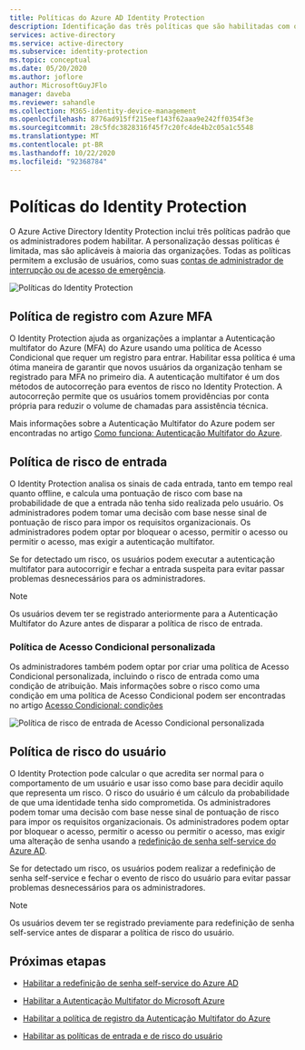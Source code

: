 ```yaml
---
title: Políticas do Azure AD Identity Protection
description: Identificação das três políticas que são habilitadas com o Identity Protection
services: active-directory
ms.service: active-directory
ms.subservice: identity-protection
ms.topic: conceptual
ms.date: 05/20/2020
ms.author: joflore
author: MicrosoftGuyJFlo
manager: daveba
ms.reviewer: sahandle
ms.collection: M365-identity-device-management
ms.openlocfilehash: 8776ad915ff215eef143f62aaa9e242ff0354f3e
ms.sourcegitcommit: 28c5fdc3828316f45f7c20fc4de4b2c05a1c5548
ms.translationtype: MT
ms.contentlocale: pt-BR
ms.lasthandoff: 10/22/2020
ms.locfileid: "92368784"
---
```

# <a name="identity-protection-policies"></a>Políticas do Identity Protection

O Azure Active Directory Identity Protection inclui três políticas padrão que os administradores podem habilitar. A personalização dessas políticas é limitada, mas são aplicáveis à maioria das organizações. Todas as políticas permitem a exclusão de usuários, como suas [contas de administrador de interrupção ou de acesso de emergência](../roles/security-emergency-access.md).

![Políticas do Identity Protection](./media/concept-identity-protection-policies/identity-protection-policies.png)

## <a name="azure-mfa-registration-policy"></a>Política de registro com Azure MFA

O Identity Protection ajuda as organizações a implantar a Autenticação multifator do Azure (MFA) do Azure usando uma política de Acesso Condicional que requer um registro para entrar. Habilitar essa política é uma ótima maneira de garantir que novos usuários da organização tenham se registrado para MFA no primeiro dia. A autenticação multifator é um dos métodos de autocorreção para eventos de risco no Identity Protection. A autocorreção permite que os usuários tomem providências por conta própria para reduzir o volume de chamadas para assistência técnica.

Mais informações sobre a Autenticação Multifator do Azure podem ser encontradas no artigo [Como funciona: Autenticação Multifator do Azure](../authentication/concept-mfa-howitworks.md).

## <a name="sign-in-risk-policy"></a>Política de risco de entrada

O Identity Protection analisa os sinais de cada entrada, tanto em tempo real quanto offline, e calcula uma pontuação de risco com base na probabilidade de que a entrada não tenha sido realizada pelo usuário. Os administradores podem tomar uma decisão com base nesse sinal de pontuação de risco para impor os requisitos organizacionais. Os administradores podem optar por bloquear o acesso, permitir o acesso ou permitir o acesso, mas exigir a autenticação multifator.

Se for detectado um risco, os usuários podem executar a autenticação multifator para autocorrigir e fechar a entrada suspeita para evitar passar problemas desnecessários para os administradores.

> [!NOTE] 
> Os usuários devem ter se registrado anteriormente para a Autenticação Multifator do Azure antes de disparar a política de risco de entrada.

### <a name="custom-conditional-access-policy"></a>Política de Acesso Condicional personalizada

Os administradores também podem optar por criar uma política de Acesso Condicional personalizada, incluindo o risco de entrada como uma condição de atribuição. Mais informações sobre o risco como uma condição em uma política de Acesso Condicional podem ser encontradas no artigo [Acesso Condicional: condições](../conditional-access/concept-conditional-access-conditions.md#sign-in-risk)

![Política de risco de entrada de Acesso Condicional personalizada](./media/concept-identity-protection-policies/identity-protection-custom-sign-in-policy.png)

## <a name="user-risk-policy"></a>Política de risco do usuário

O Identity Protection pode calcular o que acredita ser normal para o comportamento de um usuário e usar isso como base para decidir aquilo que representa um risco. O risco do usuário é um cálculo da probabilidade de que uma identidade tenha sido comprometida. Os administradores podem tomar uma decisão com base nesse sinal de pontuação de risco para impor os requisitos organizacionais. Os administradores podem optar por bloquear o acesso, permitir o acesso ou permitir o acesso, mas exigir uma alteração de senha usando a [redefinição de senha self-service do Azure AD](../authentication/howto-sspr-deployment.md).

Se for detectado um risco, os usuários podem realizar a redefinição de senha self-service e fechar o evento de risco do usuário para evitar passar problemas desnecessários para os administradores.

> [!NOTE] 
> Os usuários devem ter se registrado previamente para redefinição de senha self-service antes de disparar a política de risco do usuário.

## <a name="next-steps"></a>Próximas etapas

- [Habilitar a redefinição de senha self-service do Azure AD](../authentication/howto-sspr-deployment.md)

- [Habilitar a Autenticação Multifator do Microsoft Azure](../authentication/howto-mfa-getstarted.md)

- [Habilitar a política de registro da Autenticação Multifator do Azure](howto-identity-protection-configure-mfa-policy.md)

- [Habilitar as políticas de entrada e de risco do usuário](howto-identity-protection-configure-risk-policies.md)
